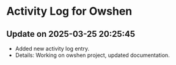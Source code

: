 # Activity Log for Owshen

## Update on 2025-03-25 20:25:45
- Added new activity log entry.
- Details: Working on owshen project, updated documentation.

